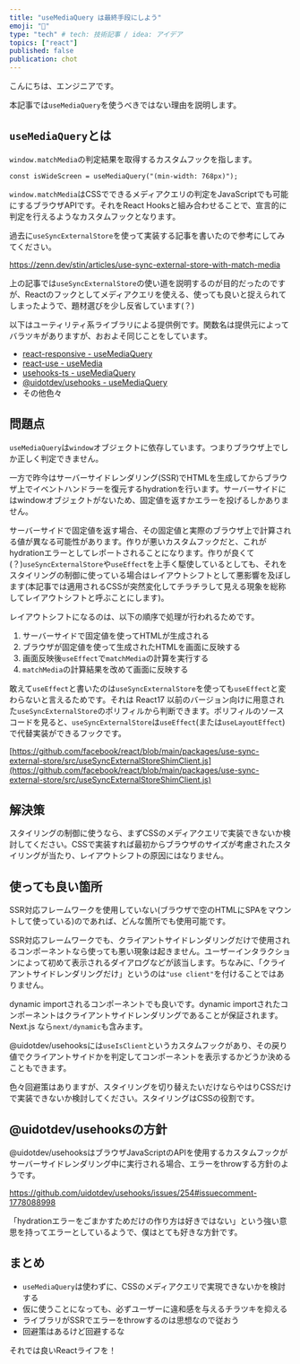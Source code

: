 ```yaml
---
title: "useMediaQuery は最終手段にしよう"
emoji: "📵"
type: "tech" # tech: 技術記事 / idea: アイデア
topics: ["react"]
published: false
publication: chot
---
```


こんにちは、エンジニアです。

本記事では`useMediaQuery`を使うべきではない理由を説明します。

## `useMediaQuery`とは

`window.matchMedia`の判定結果を取得するカスタムフックを指します。

```tsx
const isWideScreen = useMediaQuery("(min-width: 768px)");
```

`window.matchMedia`はCSSでできるメディアクエリの判定をJavaScriptでも可能にするブラウザAPIです。それをReact Hooksと組み合わせることで、宣言的に判定を行えるようなカスタムフックとなります。

過去に`useSyncExternalStore`を使って実装する記事を書いたので参考にしてみてください。

https://zenn.dev/stin/articles/use-sync-external-store-with-match-media

上の記事では`useSyncExternalStore`の使い道を説明するのが目的だったのですが、Reactのフックとしてメディアクエリを使える、使っても良いと捉えられてしまったようで、題材選びを少し反省しています(？)

以下はユーティリティ系ライブラリによる提供例です。関数名は提供元によってバラツキがありますが、おおよそ同じことをしています。

- [react-responsive - useMediaQuery](https://github.com/yocontra/react-responsive/blob/516ef9b9b39966f399356c1389bf871321846b1a/src/useMediaQuery.ts)
- [react-use - useMedia](https://github.com/streamich/react-use/blob/ade8d3905f544305515d010737b4ae604cc51024/src/useMedia.ts)
- [usehooks-ts - useMediaQuery](https://github.com/juliencrn/usehooks-ts/blob/20667273744a22dd2cd2c48c38cd3c10f254ae47/packages/usehooks-ts/src/useMediaQuery/useMediaQuery.ts)
- [@uidotdev/usehooks - useMediaQuery](https://github.com/uidotdev/usehooks/blob/90fbbb4cc085e74e50c36a62a5759a40c62bb98e/index.js#L785-L857)
- その他色々

## 問題点

`useMediaQuery`は`window`オブジェクトに依存しています。つまりブラウザ上でしか正しく判定できません。

一方で昨今はサーバーサイドレンダリング(SSR)でHTMLを生成してからブラウザ上でイベントハンドラーを復元するhydrationを行います。サーバーサイドにはwindowオブジェクトがないため、固定値を返すかエラーを投げるしかありません。

サーバーサイドで固定値を返す場合、その固定値と実際のブラウザ上で計算される値が異なる可能性があります。作りが悪いカスタムフックだと、これがhydrationエラーとしてレポートされることになります。作りが良くて(？)`useSyncExternalStore`や`useEffect`を上手く駆使しているとしても、それをスタイリングの制御に使っている場合はレイアウトシフトとして悪影響を及ぼします(本記事では適用されるCSSが突然変化してチラチラして見える現象を総称してレイアウトシフトと呼ぶことにします)。

レイアウトシフトになるのは、以下の順序で処理が行われるためです。

1. サーバーサイドで固定値を使ってHTMLが生成される
2. ブラウザが固定値を使って生成されたHTMLを画面に反映する
3. 画面反映後`useEffect`で`matchMedia`の計算を実行する
4. `matchMedia`の計算結果を改めて画面に反映する

敢えて`useEffect`と書いたのは`useSyncExternalStore`を使っても`useEffect`と変わらないと言えるためです。それは React17 以前のバージョン向けに用意された`useSyncExternalStore`のポリフィルから判断できます。ポリフィルのソースコードを見ると、`useSyncExternalStore`は`useEffect`(または`useLayoutEffect`)で代替実装ができるフックです。

[https://github.com/facebook/react/blob/main/packages/use-sync-external-store/src/useSyncExternalStoreShimClient.js](https://github.com/facebook/react/blob/main/packages/use-sync-external-store/src/useSyncExternalStoreShimClient.js)

## 解決策

スタイリングの制御に使うなら、まずCSSのメディアクエリで実装できないか検討してください。CSSで実装すれば最初からブラウザのサイズが考慮されたスタイリングが当たり、レイアウトシフトの原因にはなりません。

## 使っても良い箇所

SSR対応フレームワークを使用していない(ブラウザで空のHTMLにSPAをマウントして使っている)のであれば、どんな箇所でも使用可能です。

SSR対応フレームワークでも、クライアントサイドレンダリングだけで使用されるコンポーネントなら使っても悪い現象は起きません。ユーザーインタラクションによって初めて表示されるダイアログなどが該当します。ちなみに、「クライアントサイドレンダリングだけ」というのは`"use client"`を付けることではありません。

dynamic importされるコンポーネントでも良いです。dynamic importされたコンポーネントはクライアントサイドレンダリングであることが保証されます。Next.js なら`next/dynamic`も含みます。

@uidotdev/usehooksには`useIsClient`というカスタムフックがあり、その戻り値でクライアントサイドかを判定してコンポーネントを表示するかどうか決めることもできます。

色々回避策はありますが、スタイリングを切り替えたいだけならやはりCSSだけで実装できないか検討してください。スタイリングはCSSの役割です。

## @uidotdev/usehooksの方針

@uidotdev/usehooksはブラウザJavaScriptのAPIを使用するカスタムフックがサーバーサイドレンダリング中に実行される場合、エラーをthrowする方針のようです。

https://github.com/uidotdev/usehooks/issues/254#issuecomment-1778088998

「hydrationエラーをごまかすためだけの作り方は好きではない」という強い意思を持ってエラーとしているようで、僕はとても好きな方針です。

## まとめ

- `useMediaQuery`は使わずに、CSSのメディアクエリで実現できないかを検討する
- 仮に使うことになっても、必ずユーザーに違和感を与えるチラツキを抑える
- ライブラリがSSRでエラーをthrowするのは思想なので従おう
- 回避策はあるけど回避するな

それでは良いReactライフを！
